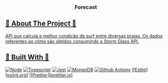 <a name="readme-top"></a>

<h3 align="center">Forecast</h3>
  
<!-- ABOUT THE PROJECT -->
<h2 tabindex="-1" dir="auto"><a id="user-content--about-the-project" class="anchor" aria-hidden="true" tabindex="-1" href="#about-the-project">🔭 About The Project 🔭</h2>

API que calcula a melhor condição de surf entre diversas praias. Os dados referentes ao clima são obtidos consumindo a Storm Glass API.

<h2 tabindex="-1" dir="auto"><a id="user-content--built-with" class="anchor" aria-hidden="true" tabindex="-1" href="#-built-with">🔧 Built With 🔧</h2>

[![Node][Node.org]][Node-url]
[![Typescript][Typescript.org]][Typescript-url]
[![Jest][Jestjs.io]][Jest-url]
[![MongoDB][mongodb.com]][MongoDB-url]
[![Github Actions][github-actions]][GithubActions-url]
[![Eslint][eslint.org]][Eslint-url]
[![Prettier][prettier.io]][Prettier-url]


<!-- MARKDOWN LINKS & IMAGES -->
<!-- https://www.markdownguide.org/basic-syntax/#reference-style-links -->
[Node.org]: https://img.shields.io/badge/Node.js-43853D?style=for-the-badge&logo=node.js&logoColor=white
[Node-url]: https://nodejs.org

[Typescript.org]: https://img.shields.io/badge/TypeScript-007ACC?style=for-the-badge&logo=typescript&logoColor=white
[Typescript-url]: https://www.typescriptlang.org

[jestjs.io]: https://img.shields.io/badge/Jest-323330?style=for-the-badge&logo=Jest&logoColor=white
[jest-url]: https://jestjs.io/

[mongodb.com]: https://img.shields.io/badge/MongoDB-4EA94B?style=for-the-badge&logo=mongodb&logoColor=white
[MongoDB-url]: https://www.mongodb.com/

[github-actions]: https://img.shields.io/badge/GitHub_Actions-2088FF?style=for-the-badge&logo=github-actions&logoColor=white
[GithubActions-url]: https://docs.github.com/pt/actions

[Eslint]: https://img.shields.io/badge/eslint-3A33D1?style=for-the-badge&logo=eslint&logoColor=white
[eslint-url]: https://eslint.org/

[Prettier]: https://img.shields.io/badge/prettier-1A2C34?style=for-the-badge&logo=prettier&logoColor=F7BA3E
[prettier-url]: https://prettier.io/

